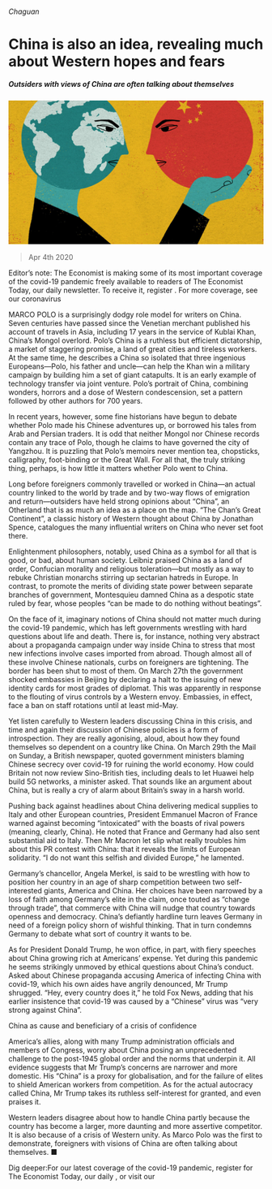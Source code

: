 ###### Chaguan

# China is also an idea, revealing much about Western hopes and fears 

##### Outsiders with views of China are often talking about themselves 

![image](images/20200404_CND000_0.jpg) 

> Apr 4th 2020 

Editor’s note: The Economist is making some of its most important coverage of the covid-19 pandemic freely available to readers of The Economist Today, our daily newsletter. To receive it, register . For more coverage, see our coronavirus 

MARCO POLO is a surprisingly dodgy role model for writers on China. Seven centuries have passed since the Venetian merchant published his account of travels in Asia, including 17 years in the service of Kublai Khan, China’s Mongol overlord. Polo’s China is a ruthless but efficient dictatorship, a market of staggering promise, a land of great cities and tireless workers. At the same time, he describes a China so isolated that three ingenious Europeans—Polo, his father and uncle—can help the Khan win a military campaign by building him a set of giant catapults. It is an early example of technology transfer via joint venture. Polo’s portrait of China, combining wonders, horrors and a dose of Western condescension, set a pattern followed by other authors for 700 years.

In recent years, however, some fine historians have begun to debate whether Polo made his Chinese adventures up, or borrowed his tales from Arab and Persian traders. It is odd that neither Mongol nor Chinese records contain any trace of Polo, though he claims to have governed the city of Yangzhou. It is puzzling that Polo’s memoirs never mention tea, chopsticks, calligraphy, foot-binding or the Great Wall. For all that, the truly striking thing, perhaps, is how little it matters whether Polo went to China.


Long before foreigners commonly travelled or worked in China—an actual country linked to the world by trade and by two-way flows of emigration and return—outsiders have held strong opinions about “China”, an Otherland that is as much an idea as a place on the map. “The Chan’s Great Continent”, a classic history of Western thought about China by Jonathan Spence, catalogues the many influential writers on China who never set foot there.

Enlightenment philosophers, notably, used China as a symbol for all that is good, or bad, about human society. Leibniz praised China as a land of order, Confucian morality and religious toleration—but mostly as a way to rebuke Christian monarchs stirring up sectarian hatreds in Europe. In contrast, to promote the merits of dividing state power between separate branches of government, Montesquieu damned China as a despotic state ruled by fear, whose peoples “can be made to do nothing without beatings”.

On the face of it, imaginary notions of China should not matter much during the covid-19 pandemic, which has left governments wrestling with hard questions about life and death. There is, for instance, nothing very abstract about a propaganda campaign under way inside China to stress that most new infections involve cases imported from abroad. Though almost all of these involve Chinese nationals, curbs on foreigners are tightening. The border has been shut to most of them. On March 27th the government shocked embassies in Beijing by declaring a halt to the issuing of new identity cards for most grades of diplomat. This was apparently in response to the flouting of virus controls by a Western envoy. Embassies, in effect, face a ban on staff rotations until at least mid-May.

Yet listen carefully to Western leaders discussing China in this crisis, and time and again their discussion of Chinese policies is a form of introspection. They are really agonising, aloud, about how they found themselves so dependent on a country like China. On March 29th the Mail on Sunday, a British newspaper, quoted government ministers blaming Chinese secrecy over covid-19 for ruining the world economy. How could Britain not now review Sino-British ties, including deals to let Huawei help build 5G networks, a minister asked. That sounds like an argument about China, but is really a cry of alarm about Britain’s sway in a harsh world.

Pushing back against headlines about China delivering medical supplies to Italy and other European countries, President Emmanuel Macron of France warned against becoming “intoxicated” with the boasts of rival powers (meaning, clearly, China). He noted that France and Germany had also sent substantial aid to Italy. Then Mr Macron let slip what really troubles him about this PR contest with China: that it reveals the limits of European solidarity. “I do not want this selfish and divided Europe,” he lamented.

Germany’s chancellor, Angela Merkel, is said to be wrestling with how to position her country in an age of sharp competition between two self-interested giants, America and China. Her choices have been narrowed by a loss of faith among Germany’s elite in the claim, once touted as “change through trade”, that commerce with China will nudge that country towards openness and democracy. China’s defiantly hardline turn leaves Germany in need of a foreign policy shorn of wishful thinking. That in turn condemns Germany to debate what sort of country it wants to be.

As for President Donald Trump, he won office, in part, with fiery speeches about China growing rich at Americans’ expense. Yet during this pandemic he seems strikingly unmoved by ethical questions about China’s conduct. Asked about Chinese propaganda accusing America of infecting China with covid-19, which his own aides have angrily denounced, Mr Trump shrugged. “Hey, every country does it,” he told Fox News, adding that his earlier insistence that covid-19 was caused by a “Chinese” virus was “very strong against China”.

China as cause and beneficiary of a crisis of confidence

America’s allies, along with many Trump administration officials and members of Congress, worry about China posing an unprecedented challenge to the post-1945 global order and the norms that underpin it. All evidence suggests that Mr Trump’s concerns are narrower and more domestic. His “China” is a proxy for globalisation, and for the failure of elites to shield American workers from competition. As for the actual autocracy called China, Mr Trump takes its ruthless self-interest for granted, and even praises it.

Western leaders disagree about how to handle China partly because the country has become a larger, more daunting and more assertive competitor. It is also because of a crisis of Western unity. As Marco Polo was the first to demonstrate, foreigners with visions of China are often talking about themselves. ■

Dig deeper:For our latest coverage of the covid-19 pandemic, register for The Economist Today, our daily , or visit our 

